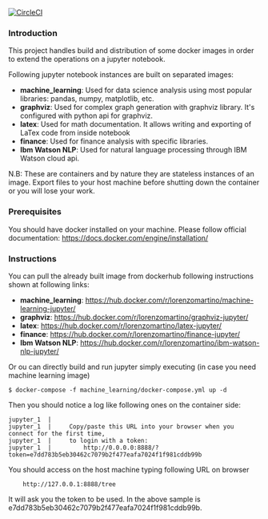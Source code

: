 [![CircleCI](https://circleci.com/gh/lorenzomartino86/machine-learning-container.svg?style=shield&circle-token=:circle-token)](https://circleci.com/gh/lorenzomartino86/machine-learning-container)

### Introduction
This project handles build and distribution of some docker images in order to extend the operations on a jupyter notebook.

Following jupyter notebook instances are built on separated images:
- **machine_learning**: Used for data science analysis using most popular libraries: pandas, numpy, matplotlib, etc.
- **graphviz**: Used for complex graph generation with graphviz library. It's configured with python api for graphviz.
- **latex**: Used for math documentation. It allows writing and exporting of LaTex code from inside notebook
- **finance**: Used for finance analysis with specific libraries.
- **Ibm Watson NLP**: Used for natural language processing through IBM Watson cloud api.

N.B: These are containers and by nature they are stateless instances of an image. Export files to your host machine before shutting down the container or you will lose your work.

### Prerequisites
You should have docker installed on your machine. Please follow official documentation: https://docs.docker.com/engine/installation/

### Instructions
You can pull the already built image from dockerhub following instructions shown at following links:
- **machine_learning**: https://hub.docker.com/r/lorenzomartino/machine-learning-jupyter/
- **graphviz**: https://hub.docker.com/r/lorenzomartino/graphviz-jupyter/
- **latex**: https://hub.docker.com/r/lorenzomartino/latex-jupyter/
- **finance**: https://hub.docker.com/r/lorenzomartino/finance-jupyter/
- **Ibm Watson NLP**: https://hub.docker.com/r/lorenzomartino/ibm-watson-nlp-jupyter/

Or ou can directly build and run jupyter simply executing (in case you need machine learning image)
```
$ docker-compose -f machine_learning/docker-compose.yml up -d 
```

Then you should notice a log like following ones on the container side:
```
jupyter_1  |     
jupyter_1  |     Copy/paste this URL into your browser when you connect for the first time,
jupyter_1  |     to login with a token:
jupyter_1  |         http://0.0.0.0:8888/?token=e7dd783b5eb30462c7079b2f477eafa7024f1f981cddb99b
```

You should access on the host machine typing following URL on browser
```
    http://127.0.0.1:8888/tree
```

It will ask you the token to be used. In the above sample is e7dd783b5eb30462c7079b2f477eafa7024f1f981cddb99b.


